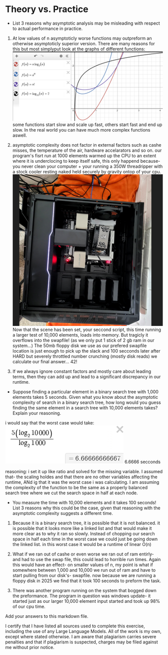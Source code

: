 # Theory vs. Practice

- List 3 reasons why asymptotic analysis may be misleading with respect to
  actual performance in practice.

1. At low values of n asymptoticly worse functions may outpreform an otherwise asymptoticly superior version.
There are many reasons for this but most simplyput look at the graphs of different functions:
![look the pretty lines](image.png)
some functions start slow and scale up fast, others start fast and end up slow. In the real world you can have much more complex functions aswell. 

2. asymptotic complexity does not factor in external factors such as cashe misses, the temperature of the air, hardware accelarators and so on.
our program's fisrt run at 1000 elements warmed up the CPU to an extent where it is underclocing to keep itself safe, this only happend because-
you never clean your computer + your running a 350W threadripper with a stock cooler resting naked held securely by gravity ontop of your cpu. ![my computer before my real cooler arived](image-1.png)
Now that the scene has been set, your seccond script, this time running a larger test of 10,000 elements, loads into memory. But tragicly it overflows into
the swapfile! (as we only put 1 stick of 2 gb ram in our system...) The 50mb floppy disk we use as our prefered swapfile location is just enough to 
pick up the slack and 100 secconds later after HARD but severely throttled number crunching (mostly disk reads) we calculate our final answer... 42!

3. If we always ignore constant factors and mostly care about leading terms, then they can add up and lead to a significant discrepancy in our runtime.

- Suppose finding a particular element in a binary search tree with 1,000
  elements takes 5 seconds. Given what you know about the asymptotic complexity
  of search in a binary search tree, how long would you guess finding the same
  element in a search tree with 10,000 elements takes? Explain your reasoning.

i would say that the worst case would take:
![6.66](calculator.png)
6.6666 secconds

reasoning: i set it up like ratio and solved for the missing variable. I assumed that-
the scaling holdes and that there are no other variables affecting the runtime, ANd ig that it was the worst case i was calculating.
I am assuming the complexity of the function to be the same as a properly balanced search tree where we cut the search space in half at each node.

- You measure the time with 10,000 elements and it takes 100 seconds! List 3
  reasons why this could be the case, given that reasoning with the asymptotic
  complexity suggests a different time.

1. Because it is a binary search tree, it is possible that it is not balanced. it is possible that it looks more like a linked list and that would
make it more clear as to why it ran so slowly. Instead of chopping our search space in half each time in the worst case we could just be going down
the linked list. in this worst case it would be a runtime of linear O(n)

2. What if we ran out of cashe or even worse we ran out of ram entirly-
and had to use the swap file, this could lead to horrible run times. Again this would have an effect-
on smaller values of n, my point is what if somewhere between 1,000 and 10,000 we run out of ram and have to start pulling from our disk's-
swapfile. now because we are running a floppy disk in 2025 we find that it took 100 seconds to preform the task.

3. There was another program running on the system that bogged down the preformance. The program in question was windows update-
it started just as our larger 10,000 element input started and took up 98% of our cpu time.

Add your answers to this markdown file.


I certify that I have listed all sources used to complete this exercise, including the use of any Large Language Models. All of the work is my own, except where stated otherwise. I am aware that plagiarism carries severe penalties and that if plagiarism is suspected, charges may be filed against me without prior notice.